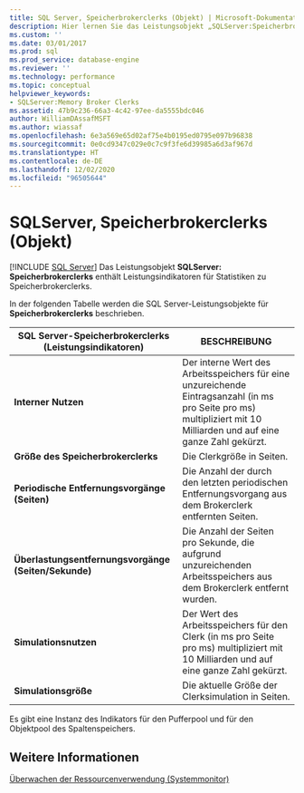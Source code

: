 ```yaml
---
title: SQL Server, Speicherbrokerclerks (Objekt) | Microsoft-Dokumentation
description: Hier lernen Sie das Leistungsobjekt „SQLServer:Speicherbrokerclerks“ kennen, das Leistungsindikatoren für Statistiken zu Speicherbrokerclerks enthält.
ms.custom: ''
ms.date: 03/01/2017
ms.prod: sql
ms.prod_service: database-engine
ms.reviewer: ''
ms.technology: performance
ms.topic: conceptual
helpviewer_keywords:
- SQLServer:Memory Broker Clerks
ms.assetid: 47b9c236-66a3-4c42-97ee-da5555bdc046
author: WilliamDAssafMSFT
ms.author: wiassaf
ms.openlocfilehash: 6e3a569e65d02af75e4b0195ed0795e097b96838
ms.sourcegitcommit: 0e0cd9347c029e0c7c9f3fe6d39985a6d3af967d
ms.translationtype: HT
ms.contentlocale: de-DE
ms.lasthandoff: 12/02/2020
ms.locfileid: "96505644"
---
```

# <a name="sql-server-memory-broker-clerks-object"></a>SQLServer, Speicherbrokerclerks (Objekt)
 [!INCLUDE [SQL Server](../../includes/applies-to-version/sqlserver.md)]
Das Leistungsobjekt **SQLServer: Speicherbrokerclerks** enthält Leistungsindikatoren für Statistiken zu Speicherbrokerclerks.

In der folgenden Tabelle werden die SQL Server-Leistungsobjekte für **Speicherbrokerclerks** beschrieben.

|**SQL Server-Speicherbrokerclerks (Leistungsindikatoren)**|BESCHREIBUNG|  
|-------------|-----------------|  
|**Interner Nutzen**|Der interne Wert des Arbeitsspeichers für eine unzureichende Eintragsanzahl (in ms pro Seite pro ms) multipliziert mit 10 Milliarden und auf eine ganze Zahl gekürzt.|
|**Größe des Speicherbrokerclerks**|Die Clerkgröße in Seiten.|
|**Periodische Entfernungsvorgänge (Seiten)**|Die Anzahl der durch den letzten periodischen Entfernungsvorgang aus dem Brokerclerk entfernten Seiten.|
|**Überlastungsentfernungsvorgänge (Seiten/Sekunde)**|Die Anzahl der Seiten pro Sekunde, die aufgrund unzureichenden Arbeitsspeichers aus dem Brokerclerk entfernt wurden.|
|**Simulationsnutzen**|Der Wert des Arbeitsspeichers für den Clerk (in ms pro Seite pro ms) multipliziert mit 10 Milliarden und auf eine ganze Zahl gekürzt.|
|**Simulationsgröße**|Die aktuelle Größe der Clerksimulation in Seiten.|

Es gibt eine Instanz des Indikators für den Pufferpool und für den Objektpool des Spaltenspeichers.

## <a name="see-also"></a>Weitere Informationen  
[Überwachen der Ressourcenverwendung (Systemmonitor)](../../relational-databases/performance-monitor/monitor-resource-usage-system-monitor.md)
